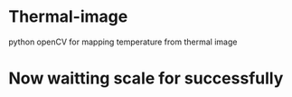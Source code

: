 # Thermal-image
python openCV for mapping temperature from thermal image

# Now waitting scale for successfully
